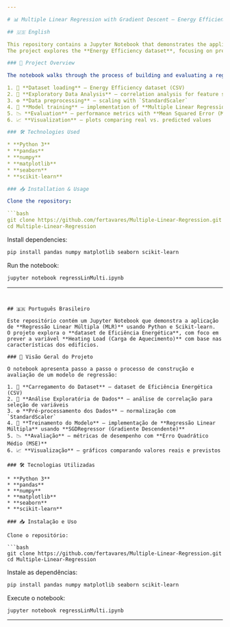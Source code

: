 ```yaml
---

# 📊 Multiple Linear Regression with Gradient Descent – Energy Efficiency Dataset

## 🇺🇸 English

This repository contains a Jupyter Notebook that demonstrates the application of **Multiple Linear Regression (MLR)** using Python and Scikit-learn.
The project explores the **Energy Efficiency dataset**, focusing on predicting the **Heating Load** variable based on building characteristics.

### 🚀 Project Overview

The notebook walks through the process of building and evaluating a regression model step by step:

1. 📂 **Dataset loading** – Energy Efficiency dataset (CSV)
2. 🔎 **Exploratory Data Analysis** – correlation analysis for feature selection
3. ⚙️ **Data preprocessing** – scaling with `StandardScaler`
4. 🧮 **Model training** – implementation of **Multiple Linear Regression** using **SGDRegressor (Gradient Descent)**
5. 📉 **Evaluation** – performance metrics with **Mean Squared Error (MSE)**
6. 📈 **Visualization** – plots comparing real vs. predicted values

### 🛠️ Technologies Used

* **Python 3**
* **pandas**
* **numpy**
* **matplotlib**
* **seaborn**
* **scikit-learn**

### 📥 Installation & Usage

Clone the repository:

```bash
git clone https://github.com/fertavares/Multiple-Linear-Regression.git
cd Multiple-Linear-Regression
```

Install dependencies:

```bash
pip install pandas numpy matplotlib seaborn scikit-learn
```

Run the notebook:

```bash
jupyter notebook regressLinMulti.ipynb
```

---
```


## 🇧🇷 Português Brasileiro

Este repositório contém um Jupyter Notebook que demonstra a aplicação de **Regressão Linear Múltipla (MLR)** usando Python e Scikit-learn.
O projeto explora o **dataset de Eficiência Energética**, com foco em prever a variável **Heating Load (Carga de Aquecimento)** com base nas características dos edifícios.

### 🚀 Visão Geral do Projeto

O notebook apresenta passo a passo o processo de construção e avaliação de um modelo de regressão:

1. 📂 **Carregamento do Dataset** – dataset de Eficiência Energética (CSV)
2. 🔎 **Análise Exploratória de Dados** – análise de correlação para seleção de variáveis
3. ⚙️ **Pré-processamento dos Dados** – normalização com `StandardScaler`
4. 🧮 **Treinamento do Modelo** – implementação de **Regressão Linear Múltipla** usando **SGDRegressor (Gradiente Descendente)**
5. 📉 **Avaliação** – métricas de desempenho com **Erro Quadrático Médio (MSE)**
6. 📈 **Visualização** – gráficos comparando valores reais e previstos

### 🛠️ Tecnologias Utilizadas

* **Python 3**
* **pandas**
* **numpy**
* **matplotlib**
* **seaborn**
* **scikit-learn**

### 📥 Instalação e Uso

Clone o repositório:

```bash
git clone https://github.com/fertavares/Multiple-Linear-Regression.git
cd Multiple-Linear-Regression
```

Instale as dependências:

```bash
pip install pandas numpy matplotlib seaborn scikit-learn
```

Execute o notebook:

```bash
jupyter notebook regressLinMulti.ipynb
```

---
